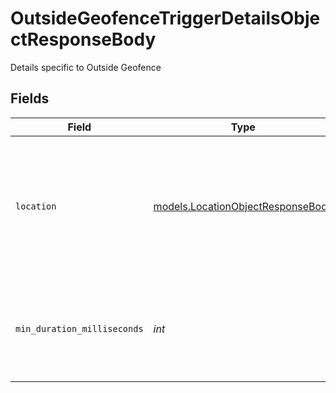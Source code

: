 # OutsideGeofenceTriggerDetailsObjectResponseBody

Details specific to Outside Geofence


## Fields

| Field                                                                                                                | Type                                                                                                                 | Required                                                                                                             | Description                                                                                                          | Example                                                                                                              |
| -------------------------------------------------------------------------------------------------------------------- | -------------------------------------------------------------------------------------------------------------------- | -------------------------------------------------------------------------------------------------------------------- | -------------------------------------------------------------------------------------------------------------------- | -------------------------------------------------------------------------------------------------------------------- |
| `location`                                                                                                           | [models.LocationObjectResponseBody](../models/locationobjectresponsebody.md)                                         | :heavy_check_mark:                                                                                                   | A location. Polygon and Circle is deprecated, but may be set for old Alerts. At least one location must be selected. |                                                                                                                      |
| `min_duration_milliseconds`                                                                                          | *int*                                                                                                                | :heavy_check_mark:                                                                                                   | The number of milliseconds the trigger needs to stay active before alerting.                                         | 600000                                                                                                               |